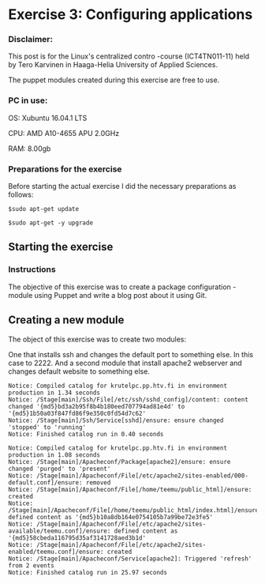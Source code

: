 # Exercise 3: Configuring applications

### Disclaimer:

This post is for the Linux's centralized contro -course (ICT4TN011-11) held by Tero Karvinen in Haaga-Helia University of Applied Sciences.

The puppet modules created during this exercise are free to use.

### PC in use:

OS: Xubuntu 16.04.1 LTS

CPU: AMD A10-4655 APU 2.0GHz

RAM: 8.00gb

### Preparations for the exercise

Before starting the actual exercise I did the necessary preparations as follows:

```
$sudo apt-get update

$sudo apt-get -y upgrade
```
## Starting the exercise

### Instructions

The objective of this exercise was to create a package configuration -module using Puppet and write a blog post about it using Git.

## Creating a new module

The object of this exercise was to create two modules:

One that installs ssh and changes the default port to something else. In this case to 2222.
And a second module that install apache2 webserver and changes default website to something else.


```
Notice: Compiled catalog for krutelpc.pp.htv.fi in environment production in 1.34 seconds
Notice: /Stage[main]/Ssh/File[/etc/ssh/sshd_config]/content: content changed '{md5}bd3a2b95f8b4b180eed707794ad81e4d' to '{md5}1b50a03f847fd86f9e350c0fd54d7c62'
Notice: /Stage[main]/Ssh/Service[sshd]/ensure: ensure changed 'stopped' to 'running'
Notice: Finished catalog run in 0.40 seconds
```

```
Notice: Compiled catalog for krutelpc.pp.htv.fi in environment production in 1.08 seconds
Notice: /Stage[main]/Apacheconf/Package[apache2]/ensure: ensure changed 'purged' to 'present'
Notice: /Stage[main]/Apacheconf/File[/etc/apache2/sites-enabled/000-default.conf]/ensure: removed
Notice: /Stage[main]/Apacheconf/File[/home/teemu/public_html]/ensure: created
Notice: /Stage[main]/Apacheconf/File[/home/teemu/public_html/index.html]/ensure: defined content as '{md5}b10a8db164e0754105b7a99be72e3fe5'
Notice: /Stage[main]/Apacheconf/File[/etc/apache2/sites-available/teemu.conf]/ensure: defined content as '{md5}58cbeda116795d35af3141728aed3b1d'
Notice: /Stage[main]/Apacheconf/File[/etc/apache2/sites-enabled/teemu.conf]/ensure: created
Notice: /Stage[main]/Apacheconf/Service[apache2]: Triggered 'refresh' from 2 events
Notice: Finished catalog run in 25.97 seconds
```
